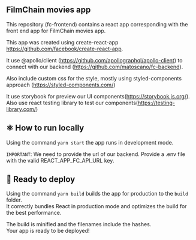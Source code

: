 ## FilmChain movies app

This repository (fc-frontend) contains a react app corresponding with the front end app for FilmChain movies app.

This app was created using create-react-app https://github.com/facebook/create-react-app.

It use @apollo/client (https://github.com/apollographql/apollo-client) to connect with our backend (https://github.com/matoscano/fc-backend).

Also include custom css for the style, mostly using styled-components approach (https://styled-components.com/)

It use storybook for preview our UI components(https://storybook.js.org/). Also use react testing library to test our components(https://testing-library.com/)

## ⚛️ How to run locally

Using the command `yarn start` the app runs in development mode.

`IMPORTANT`: We need to provide the url of our backend. Provide a .env file with the valid REACT_APP_FC_API_URL key.

## 🚀 Ready to deploy

Using the command `yarn build` builds the app for production to the `build` folder.<br />
It correctly bundles React in production mode and optimizes the build for the best performance.

The build is minified and the filenames include the hashes.<br />
Your app is ready to be deployed!

